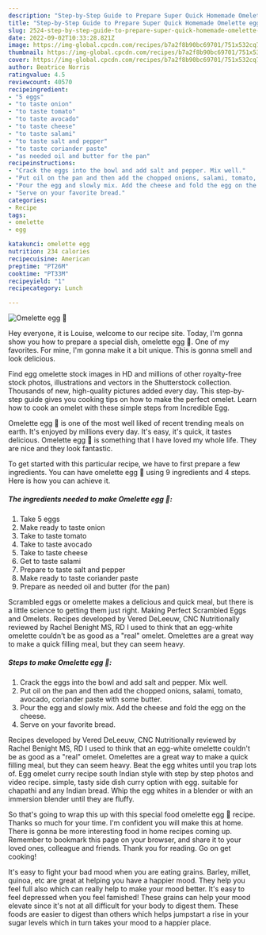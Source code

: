 ```yaml
---
description: "Step-by-Step Guide to Prepare Super Quick Homemade Omelette egg 🍳"
title: "Step-by-Step Guide to Prepare Super Quick Homemade Omelette egg 🍳"
slug: 2524-step-by-step-guide-to-prepare-super-quick-homemade-omelette-egg
date: 2022-09-02T10:33:28.821Z
image: https://img-global.cpcdn.com/recipes/b7a2f8b90bc69701/751x532cq70/omelette-egg-🍳-recipe-main-photo.jpg
thumbnail: https://img-global.cpcdn.com/recipes/b7a2f8b90bc69701/751x532cq70/omelette-egg-🍳-recipe-main-photo.jpg
cover: https://img-global.cpcdn.com/recipes/b7a2f8b90bc69701/751x532cq70/omelette-egg-🍳-recipe-main-photo.jpg
author: Beatrice Norris
ratingvalue: 4.5
reviewcount: 40570
recipeingredient:
- "5 eggs"
- "to taste onion"
- "to taste tomato"
- "to taste avocado"
- "to taste cheese"
- "to taste salami"
- "to taste salt and pepper"
- "to taste coriander paste"
- "as needed oil and butter for the pan"
recipeinstructions:
- "Crack the eggs into the bowl and add salt and pepper. Mix well."
- "Put oil on the pan and then add the chopped onions, salami, tomato, avocado, coriander paste with some butter."
- "Pour the egg and slowly mix. Add the cheese and fold the egg on the cheese."
- "Serve on your favorite bread."
categories:
- Recipe
tags:
- omelette
- egg

katakunci: omelette egg 
nutrition: 234 calories
recipecuisine: American
preptime: "PT26M"
cooktime: "PT33M"
recipeyield: "1"
recipecategory: Lunch

---
```



![Omelette egg 🍳](https://img-global.cpcdn.com/recipes/b7a2f8b90bc69701/751x532cq70/omelette-egg-🍳-recipe-main-photo.jpg)

Hey everyone, it is Louise, welcome to our recipe site. Today, I'm gonna show you how to prepare a special dish, omelette egg 🍳. One of my favorites. For mine, I'm gonna make it a bit unique. This is gonna smell and look delicious.

Find egg omelette stock images in HD and millions of other royalty-free stock photos, illustrations and vectors in the Shutterstock collection. Thousands of new, high-quality pictures added every day. This step-by-step guide gives you cooking tips on how to make the perfect omelet. Learn how to cook an omelet with these simple steps from Incredible Egg.

Omelette egg 🍳 is one of the most well liked of recent trending meals on earth. It's enjoyed by millions every day. It's easy, it's quick, it tastes delicious. Omelette egg 🍳 is something that I have loved my whole life. They are nice and they look fantastic.


To get started with this particular recipe, we have to first prepare a few ingredients. You can have omelette egg 🍳 using 9 ingredients and 4 steps. Here is how you can achieve it.

<!--inarticleads1-->

##### The ingredients needed to make Omelette egg 🍳:

1. Take 5 eggs
1. Make ready to taste onion
1. Take to taste tomato
1. Take to taste avocado
1. Take to taste cheese
1. Get to taste salami
1. Prepare to taste salt and pepper
1. Make ready to taste coriander paste
1. Prepare as needed oil and butter (for the pan)


Scrambled eggs or omelette makes a delicious and quick meal, but there is a little science to getting them just right. Making Perfect Scrambled Eggs and Omelets. Recipes developed by Vered DeLeeuw, CNC Nutritionally reviewed by Rachel Benight MS, RD I used to think that an egg-white omelette couldn&#39;t be as good as a &#34;real&#34; omelet. Omelettes are a great way to make a quick filling meal, but they can seem heavy. 

<!--inarticleads2-->

##### Steps to make Omelette egg 🍳:

1. Crack the eggs into the bowl and add salt and pepper. Mix well.
1. Put oil on the pan and then add the chopped onions, salami, tomato, avocado, coriander paste with some butter.
1. Pour the egg and slowly mix. Add the cheese and fold the egg on the cheese.
1. Serve on your favorite bread.


Recipes developed by Vered DeLeeuw, CNC Nutritionally reviewed by Rachel Benight MS, RD I used to think that an egg-white omelette couldn&#39;t be as good as a &#34;real&#34; omelet. Omelettes are a great way to make a quick filling meal, but they can seem heavy. Beat the egg whites until you trap lots of. Egg omelet curry recipe south Indian style with step by step photos and video recipe. simple, tasty side dish curry option with egg. suitable for chapathi and any Indian bread. Whip the egg whites in a blender or with an immersion blender until they are fluffy. 

So that's going to wrap this up with this special food omelette egg 🍳 recipe. Thanks so much for your time. I'm confident you will make this at home. There is gonna be more interesting food in home recipes coming up. Remember to bookmark this page on your browser, and share it to your loved ones, colleague and friends. Thank you for reading. Go on get cooking!

It's easy to fight your bad mood when you are eating grains. Barley, millet, quinoa, etc are great at helping you have a happier mood. They help you feel full also which can really help to make your mood better. It's easy to feel depressed when you feel famished! These grains can help your mood elevate since it's not at all difficult for your body to digest them. These foods are easier to digest than others which helps jumpstart a rise in your sugar levels which in turn takes your mood to a happier place.
